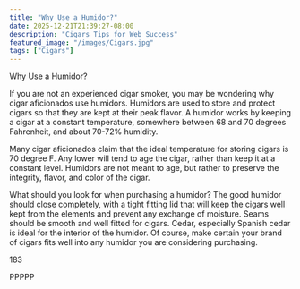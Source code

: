 ```yaml
---
title: "Why Use a Humidor?"
date: 2025-12-21T21:39:27-08:00
description: "Cigars Tips for Web Success"
featured_image: "/images/Cigars.jpg"
tags: ["Cigars"]
---
```


Why Use a Humidor?

If you are not an experienced cigar smoker, you may be wondering why cigar aficionados use humidors.  Humidors are used to store and protect cigars so that they are kept at their peak flavor.  A humidor works by keeping a cigar at a constant temperature, somewhere between 68 and 70 degrees Fahrenheit, and about 70-72% humidity. 

Many cigar aficionados claim that the ideal temperature for storing cigars is 70 degree F.  Any lower will tend to age the cigar, rather than keep it at a constant level.  Humidors are not meant to age, but rather to preserve the integrity, flavor, and color of the cigar.  

What should you look for when purchasing a humidor?  The good humidor should close completely, with a tight fitting lid that will keep the cigars well kept from the elements and prevent any exchange of moisture.  Seams should be smooth and well fitted for cigars.  Cedar, especially Spanish cedar is ideal for the interior of the humidor.  Of course, make certain your brand of cigars fits well into any humidor you are considering purchasing.  

183

PPPPP

